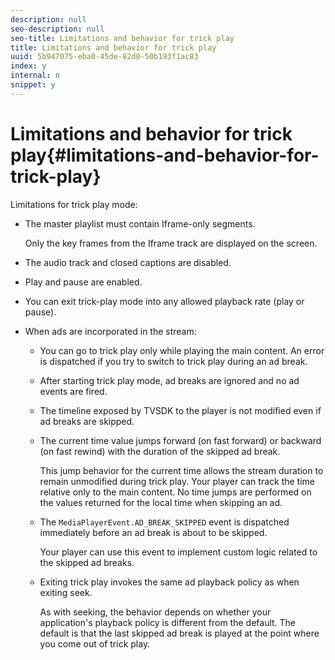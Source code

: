 ```yaml
---
description: null
seo-description: null
seo-title: Limitations and behavior for trick play
title: Limitations and behavior for trick play
uuid: 5b947075-eba0-45de-82d0-50b193f1ac83
index: y
internal: n
snippet: y
---
```


# Limitations and behavior for trick play{#limitations-and-behavior-for-trick-play}

<!--<a id="section_2BC43539C5C142E085D06A7E35C76726"></a>-->

Limitations for trick play mode:

* The master playlist must contain Iframe-only segments.

  Only the key frames from the Iframe track are displayed on the screen. 
* The audio track and closed captions are disabled. 
* Play and pause are enabled. 
* You can exit trick-play mode into any allowed playback rate (play or pause). 
* When ads are incorporated in the stream:

    * You can go to trick play only while playing the main content. An error is dispatched if you try to switch to trick play during an ad break. 
    * After starting trick play mode, ad breaks are ignored and no ad events are fired. 
    * The timeline exposed by TVSDK to the player is not modified even if ad breaks are skipped. 
    * The current time value jumps forward (on fast forward) or backward (on fast rewind) with the duration of the skipped ad break.

      This jump behavior for the current time allows the stream duration to remain unmodified during trick play. Your player can track the time relative only to the main content. No time jumps are performed on the values returned for the local time when skipping an ad. 
    * The `MediaPlayerEvent.AD_BREAK_SKIPPED` event is dispatched immediately before an ad break is about to be skipped.

      Your player can use this event to implement custom logic related to the skipped ad breaks. 
    
    * Exiting trick play invokes the same ad playback policy as when exiting seek.

      As with seeking, the behavior depends on whether your application's playback policy is different from the default. The default is that the last skipped ad break is played at the point where you come out of trick play.

